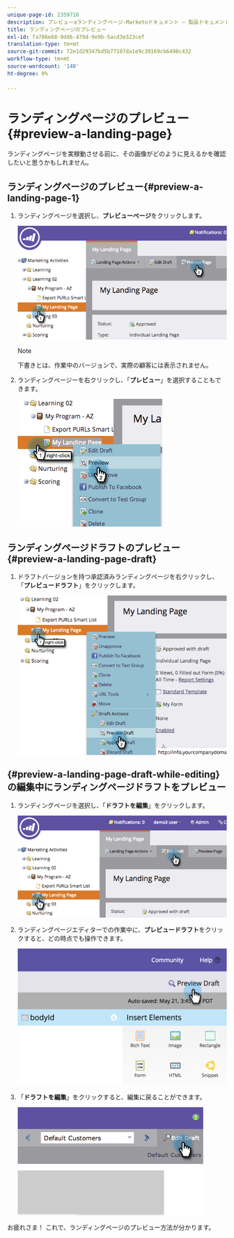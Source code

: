 ```yaml
---
unique-page-id: 2359716
description: プレビューaランディングページ-Marketoドキュメント — 製品ドキュメント
title: ランディングページのプレビュー
exl-id: fa786e68-9dd6-479d-9e9b-5acd3e323cef
translation-type: tm+mt
source-git-commit: 72e1d29347bd5b77107da1e9c30169cb6490c432
workflow-type: tm+mt
source-wordcount: '140'
ht-degree: 0%

---
```


# ランディングページのプレビュー{#preview-a-landing-page}

ランディングページを実稼動させる前に、その画像がどのように見えるかを確認したいと思うかもしれません。

## ランディングページのプレビュー{#preview-a-landing-page-1}

1. ランディングページを選択し、**プレビューページ**&#x200B;をクリックします。

   ![](assets/image2014-9-16-16-3a21-3a10.png)

   >[!NOTE]
   >
   >下書きとは、作業中のバージョンで、実際の顧客には表示されません。

1. ランディングページーを右クリックし、「**プレビュー**」を選択することもできます。

   ![](assets/image2014-9-17-10-3a9-3a49.png)

## ランディングページドラフトのプレビュー{#preview-a-landing-page-draft}

1. ドラフトバージョンを持つ承認済みランディングページを右クリックし、「**プレビュードラフト**」をクリックします。

   ![](assets/image2014-9-17-10-3a9-3a56.png)

## {#preview-a-landing-page-draft-while-editing}の編集中にランディングページドラフトをプレビュー

1. ランディングページを選択し、「**ドラフトを編集**」をクリックします。

   ![](assets/image2014-9-17-10-3a10-3a4.png)

1. ランディングページエディターでの作業中に、**プレビュードラフト**&#x200B;をクリックすると、どの時点でも操作できます。

   ![](assets/image2015-5-21-15-3a48-3a59.png)

1. 「**ドラフトを編集**」をクリックすると、編集に戻ることができます。

   ![](assets/image2014-9-17-10-3a10-3a20.png)

お疲れさま！ これで、ランディングページのプレビュー方法が分かります。
